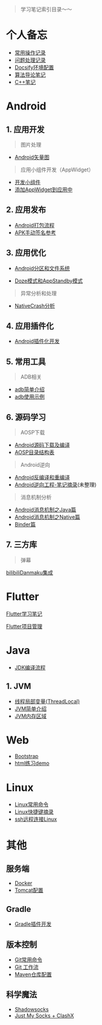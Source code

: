 > 学习笔记索引目录～～

# 个人备忘

- [常用操作记录](/docs/private/常用操作记录.md)
- [问题处理记录](docs/private/问题处理记录.md)
- [Docsify环境配置](/docs/private/Docsify环境配置.md)
- [算法导论笔记](docs/private/算法导论笔记.md)
- [C++笔记](docs/C++笔记.md)

# Android

## 1. 应用开发

> 图片处理

- [Android矢量图](docs/android/drawable/Android矢量图.md)

> 应用小组件开发（AppWidget）

- [开发小组件](docs/android/appwidget/Android小组件开发.md)
- [添加AppWidget到应用中](docs/android/appwidget/加载AppWidgets.md)

## 2. 应用发布

- [Android打包流程](docs/android/publish/Android打包流程.md)
- [APK手动签名参考](docs/android/publish/APK手动签名参考.md)

## 3. 应用优化

- [Android分区和文件系统](docs/android/file-system/android分区和文件系统)

- [Doze模式和AppStandby模式](docs/android/性能/低电耗模式和应用待机模式.md)

> 异常分析和处理

- [NativeCrash分析](docs/analysis/NativeCrash分析)

## 4. 应用插件化

- [Android插件化开发](docs/android/plugin/Android插件化开发.md)

## 5. 常用工具

> ADB相关

- [adb简单介绍](docs/android/adb/adb.md)
- [adb使用示例](docs/android/adb/adb使用示例.md)

## 6. 源码学习

>  AOSP下载

- [Android源码下载及编译](docs/android/aosp/AOSP下载及编译.md)
- [AOSP目录结构表](docs/android/aosp/AOSP目录结构表.md)

> Android逆向

- [Android反编译和重编译](docs/android/逆向篇/Apk反编译和重编译.md)
- [Android逆向工程-笔记摘录](docs/android/逆向篇/Android逆向工程)(未整理)

> 消息机制分析

- [Android消息机制之Java篇](docs/android/消息机制/Android消息机制之Java篇.md)
- [Android消息机制之Native篇](docs/android/消息机制/Android消息机制之Native篇.md)
- [Binder篇](docs/android/消息机制/Binder篇.md)

<!-- ## 开源项目学习 -->

<!-- - [Launcher3](Android/Launcher3/Launcher3开篇) -->

## 7. 三方库

> 弹幕

[bilibiliDanmaku集成](docs/android/danmaku/bilibiliDanmaku集成)

# Flutter

[Flutter学习笔记](docs/flutter/Flutter学习笔记.md)

[Flutter项目管理](docs/flutter/Flutter项目管理.md)

# Java

- [JDK编译流程](docs/java/JDK编译流程.md)

## 1. JVM

- [线程局部变量(ThreadLocal)](docs/jvm/ThreadLocal.md)
- [JVM简单介绍](docs/jvm/JVM简单介绍.md)
- [JVM内存区域](docs/jvm/JVM内存区域.md)


# Web

- [Bootstrap](docs/web/BootStrap.md)
- [html练习demo](docs/web/HTML5.md)


# Linux

- [Linux常用命令](docs/linux/Linux常用命令)
- [Linux快捷键摘录](docs/linux/Linux快捷键摘录.md)
- [ssh远程连接Linux](docs/linux/使用ssh建立远程连接)



# 其他

## 服务端

- [Docker](docs/web/Docker.md)
- [Tomcat配置](docs/web/Tomcat配置.md)

## Gradle

- [Gradle插件开发](docs/gradle/GradlePlugin)

## 版本控制

- [Git常用命令](docs/version-control/git常用命令.md)
- [Git 工作流](docs/version-control/git工作流)
- [Maven仓库配置](docs/version-control/Maven仓库配置)

## 科学魔法

- [Shadowsocks](docs/科学魔法/Shadowsocks)
- [Just My Socks + ClashX](docs/科学魔法/JMS和Clash.md)
